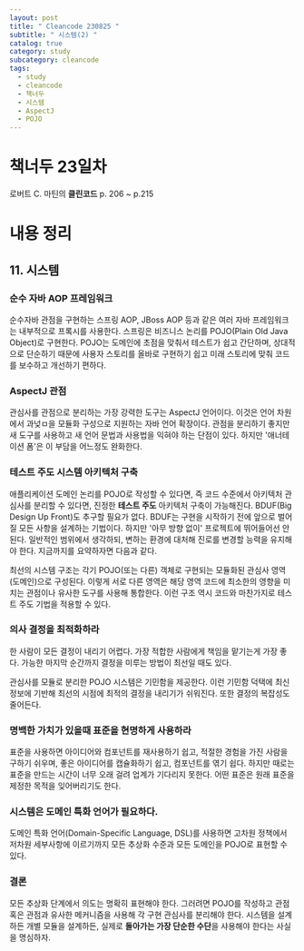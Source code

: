 ```yaml
---
layout: post
title: " Cleancode 230825 "
subtitle: " 시스템(2) "
catalog: true
category: study
subcategory: cleancode
tags:
  - study
  - cleancode
  - 책너두
  - 시스템
  - AspectJ
  - POJO
---
```


# 책너두 23일차

로버트 C. 마틴의 **클린코드** p. 206 ~ p.215

# 내용 정리

## 11. 시스템

### 순수 자바 AOP 프레임워크

순수자바 관점을 구현하는 스프링 AOP, JBoss AOP 등과 같은 여러 자바 프레임워크는 내부적으로 프록시를 사용한다. 스프링은 비즈니스 논리를 POJO(Plain Old Java Object)로 구현한다. POJO는 도메인에 초점을 맞춰서 테스트가 쉽고 간단하며, 상대적으로 단순하기 때문에 사용자 스토리를 올바로 구현하기 쉽고 미래 스토리에 맞춰 코드를 보수하고 개선하기 편하다.

### AspectJ 관점

관심사를 관점으로 분리하는 가장 강력한 도구는 AspectJ 언어이다. 이것은 언어 차원에서 과넞ㅁ을 모듈화 구성으로 지원하는 자바 언어 확장이다. 관점을 분리하기 좋지만 새 도구를 사용하고 새 언어 문법과 사용법을 익혀야 하는 단점이 있다. 하지만 '애너테이션 폼'은 이 부담을 어느정도 완화한다.

### 테스트 주도 시스템 아키텍처 구축

애플리케이션 도메인 논리를 POJO로 작성할 수 있다면, 즉 코드 수준에서 아키텍처 관심사를 분리할 수 있다면, 진정한 **테스트 주도** 아키텍처 구축이 가능해진다. BDUF(Big Design Up Front)도 추구할 필요가 없다. BDUF는 구현을 시작하기 전에 앞으로 벌어질 모든 사항을 설계하는 기법이다. 하지만 '아무 방향 없이' 프로젝트에 뛰어들어선 안된다. 일반적인 범위에서 생각하되, 변하는 환경에 대처해 진로를 변경할 능력을 유지해야 한다. 지금까지를 요약하자면 다음과 같다.

최선의 시스템 구조는 각기 POJO(또는 다른) 객체로 구현되는 모듈화된 관심사 영역(도메인)으로 구성된다. 이렇게 서로 다른 영역은 해당 영역 코드에 최소한의 영향을 미치는 관점이나 유사한 도구를 사용해 통합한다. 이런 구조 역시 코드와 마찬가지로 테스트 주도 기법을 적용할 수 있다.

### 의사 결정을 최적화하라

한 사람이 모든 결정이 내리기 어렵다. 가장 적합한 사람에게 책임을 맡기는게 가장 좋다. 가능한 마지막 순간까지 결정을 미루는 방법이 최선일 때도 있다.

관심사를 모듈로 분리한 POJO 시스템은 기민함을 제공한다. 이런 기민함 덕택에 최신 정보에 기반해 최선의 시점에 최적의 결정을 내리기가 쉬워진다. 또한 결정의 복잡성도 줄어든다.

### 명백한 가치가 있을때 표준을 현명하게 사용하라

표준을 사용하면 아이디어와 컴포넌트를 재사용하기 쉽고, 적절한 경험을 가진 사람을 구하기 쉬우며, 좋은 아이디어를 캡슐화하기 쉽고, 컴포넌트를 엮기 쉽다. 하지만 때로는 표준을 만드는 시간이 너무 오래 걸려 업계가 기다리지 못한다. 어떤 표준은 원래 표준을 제정한 목적을 잊어버리기도 한다.

### 시스템은 도메인 특화 언어가 필요하다.

도메인 특화 언어(Domain-Specific Language, DSL)를 사용하면 고차원 정책에서 저차원 세부사항에 이르기까지 모든 추상화 수준과 모든 도메인을 POJO로 표현할 수 있다.

### 결론

모든 추상화 단계에서 의도는 명확히 표현해야 한다. 그러려면 POJO를 작성하고 관점 혹은 관점과 유사한 메커니즘을 사용해 각 구현 관심사를 분리해야 한다. 시스템을 설계하든 개별 모듈을 설계하든, 실제로 **돌아가는 가장 단순한 수단**을 샤용해야 한다는 사실을 명심하자.
